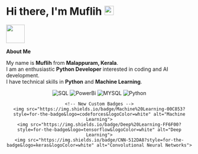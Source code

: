 <h1>Hi there, I'm Muflih <img src="https://media.giphy.com/media/hvRJCLFzcasrR4ia7z/giphy.gif" width="25px"></h1>

<picture>
  <img src="https://github.com/7oSkaaa/7oSkaaa/blob/main/Images/about_me.gif?raw=true" width="50px">
</picture>

<strong>About Me</strong>

<p>
  My name is <strong>Muflih</strong> from <strong>Malappuram, Kerala</strong>.<br>
  I am an enthusiastic <strong>Python Developer</strong> interested in coding and AI development.<br>
  I have technical skills in <strong>Python</strong> and <strong>Machine Learning</strong>.
</p>

<!-- Skill Badges -->
<div align="center">
  <p>
    <!-- Existing Badges -->
    <img src="https://img.shields.io/badge/SQL-0078D6?style=for-the-badge&logo=windows&logoColor=white" alt="SQL">
    <img src="https://img.shields.io/badge/PowerBi-E95420?style=for-the-badge&logo=ubuntu&logoColor=white" alt="PowerBi">
    <img src="https://img.shields.io/badge/MYSQL-0078D6?style=for-the-badge&logo=windows&logoColor=white" alt="MYSQL">
    <img src="https://img.shields.io/badge/Python-3776AB?style=for-the-badge&logo=python&logoColor=white" alt="Python">

    <!-- New Custom Badges -->
    <img src="https://img.shields.io/badge/Machine%20Learning-00C853?style=for-the-badge&logo=codeforces&logoColor=white" alt="Machine Learning">
    <img src="https://img.shields.io/badge/Deep%20Learning-FF6F00?style=for-the-badge&logo=tensorflow&logoColor=white" alt="Deep Learning">
    <img src="https://img.shields.io/badge/CNN-512DA8?style=for-the-badge&logo=keras&logoColor=white" alt="Convolutional Neural Networks">
  </p>
</div>
